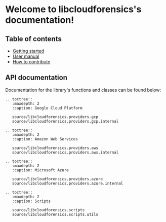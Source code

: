 # Welcome to libcloudforensics's documentation!

## Table of contents

* [Getting started](gettingstarted.md)
* [User manual](usermanual/index.md)
* [How to contribute](contributing.md)

## API documentation

Documentation for the library's functions and classes can be found below:

```eval_rst
.. toctree::
   :maxdepth: 2
   :caption: Google Cloud Platform

   source/libcloudforensics.providers.gcp
   source/libcloudforensics.providers.gcp.internal

.. toctree::
   :maxdepth: 2
   :caption: Amazon Web Services

   source/libcloudforensics.providers.aws
   source/libcloudforensics.providers.aws.internal
   
.. toctree::
   :maxdepth: 2
   :caption: Microsoft Azure

   source/libcloudforensics.providers.azure
   source/libcloudforensics.providers.azure.internal

.. toctree::
   :maxdepth: 2
   :caption: Scripts

   source/libcloudforensics.scripts
   source/libcloudforensics.scripts.utils
```
